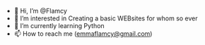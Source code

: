 - 👋 Hi, I’m @Flamcy
- 👀 I’m interested in Creating a basic WEBsites for whom so ever
- 🌱 I’m currently learning Python  
- 📫 How to reach me (emmaflamcy@gmail.com)

<!---
Flamcy/Flamcy is a ✨ special ✨ repository because its `README.md` (this file) appears on your GitHub profile.
You can click the Preview link to take a look at your changes.
--->
